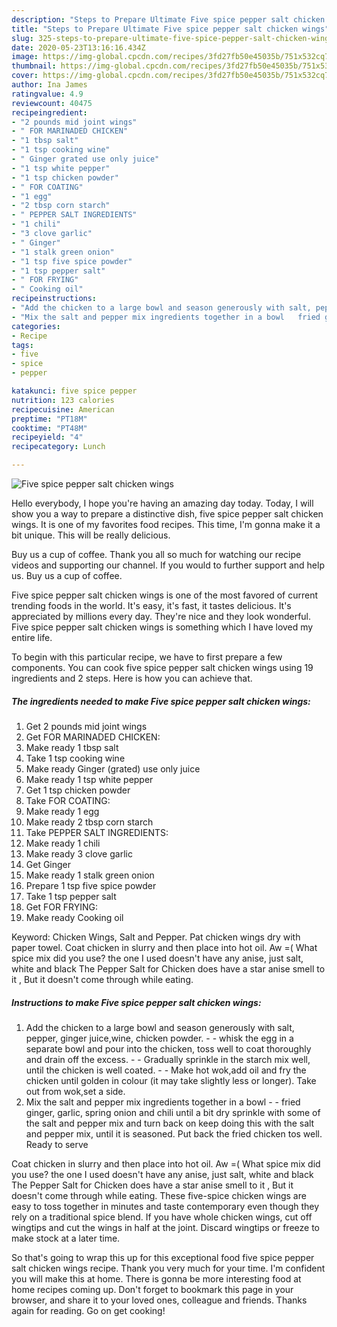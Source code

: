 ```yaml
---
description: "Steps to Prepare Ultimate Five spice pepper salt chicken wings"
title: "Steps to Prepare Ultimate Five spice pepper salt chicken wings"
slug: 325-steps-to-prepare-ultimate-five-spice-pepper-salt-chicken-wings
date: 2020-05-23T13:16:16.434Z
image: https://img-global.cpcdn.com/recipes/3fd27fb50e45035b/751x532cq70/five-spice-pepper-salt-chicken-wings-recipe-main-photo.jpg
thumbnail: https://img-global.cpcdn.com/recipes/3fd27fb50e45035b/751x532cq70/five-spice-pepper-salt-chicken-wings-recipe-main-photo.jpg
cover: https://img-global.cpcdn.com/recipes/3fd27fb50e45035b/751x532cq70/five-spice-pepper-salt-chicken-wings-recipe-main-photo.jpg
author: Ina James
ratingvalue: 4.9
reviewcount: 40475
recipeingredient:
- "2 pounds mid joint wings"
- " FOR MARINADED CHICKEN"
- "1 tbsp salt"
- "1 tsp cooking wine"
- " Ginger grated use only juice"
- "1 tsp white pepper"
- "1 tsp chicken powder"
- " FOR COATING"
- "1 egg"
- "2 tbsp corn starch"
- " PEPPER SALT INGREDIENTS"
- "1 chili"
- "3 clove garlic"
- " Ginger"
- "1 stalk green onion"
- "1 tsp five spice powder"
- "1 tsp pepper salt"
- " FOR FRYING"
- " Cooking oil"
recipeinstructions:
- "Add the chicken to a large bowl and season generously with salt, pepper, ginger juice,wine, chicken powder.  whisk the egg in a separate bowl and pour into the chicken, toss well to coat thoroughly and drain off the excess.  Gradually sprinkle in the starch mix well, until the chicken is well coated.  Make hot wok,add oil and fry the chicken until golden in colour (it may take slightly less or longer). Take out from wok,set a side."
- "Mix the salt and pepper mix ingredients together in a bowl   fried ginger, garlic, spring onion and chili until a bit dry sprinkle with some of the salt and pepper mix and turn back on keep doing this with the salt and pepper mix, until it is seasoned. Put back the fried chicken tos well. Ready to serve"
categories:
- Recipe
tags:
- five
- spice
- pepper

katakunci: five spice pepper 
nutrition: 123 calories
recipecuisine: American
preptime: "PT18M"
cooktime: "PT48M"
recipeyield: "4"
recipecategory: Lunch

---
```



![Five spice pepper salt chicken wings](https://img-global.cpcdn.com/recipes/3fd27fb50e45035b/751x532cq70/five-spice-pepper-salt-chicken-wings-recipe-main-photo.jpg)

Hello everybody, I hope you're having an amazing day today. Today, I will show you a way to prepare a distinctive dish, five spice pepper salt chicken wings. It is one of my favorites food recipes. This time, I'm gonna make it a bit unique. This will be really delicious.

Buy us a cup of coffee. Thank you all so much for watching our recipe videos and supporting our channel. If you would to further support and help us. Buy us a cup of coffee.

Five spice pepper salt chicken wings is one of the most favored of current trending foods in the world. It's easy, it's fast, it tastes delicious. It's appreciated by millions every day. They're nice and they look wonderful. Five spice pepper salt chicken wings is something which I have loved my entire life.


To begin with this particular recipe, we have to first prepare a few components. You can cook five spice pepper salt chicken wings using 19 ingredients and 2 steps. Here is how you can achieve that.

<!--inarticleads1-->

##### The ingredients needed to make Five spice pepper salt chicken wings:

1. Get 2 pounds mid joint wings
1. Get  FOR MARINADED CHICKEN:
1. Make ready 1 tbsp salt
1. Take 1 tsp cooking wine
1. Make ready  Ginger (grated) use only juice
1. Make ready 1 tsp white pepper
1. Get 1 tsp chicken powder
1. Take  FOR COATING:
1. Make ready 1 egg
1. Make ready 2 tbsp corn starch
1. Take  PEPPER SALT INGREDIENTS:
1. Make ready 1 chili
1. Make ready 3 clove garlic
1. Get  Ginger
1. Make ready 1 stalk green onion
1. Prepare 1 tsp five spice powder
1. Take 1 tsp pepper salt
1. Get  FOR FRYING:
1. Make ready  Cooking oil


Keyword: Chicken Wings, Salt and Pepper. Pat chicken wings dry with paper towel. Coat chicken in slurry and then place into hot oil. Aw =( What spice mix did you use? the one I used doesn&#39;t have any anise, just salt, white and black The Pepper Salt for Chicken does have a star anise smell to it , But it doesn&#39;t come through while eating. 

<!--inarticleads2-->

##### Instructions to make Five spice pepper salt chicken wings:

1. Add the chicken to a large bowl and season generously with salt, pepper, ginger juice,wine, chicken powder. -  - whisk the egg in a separate bowl and pour into the chicken, toss well to coat thoroughly and drain off the excess. -  - Gradually sprinkle in the starch mix well, until the chicken is well coated. -  - Make hot wok,add oil and fry the chicken until golden in colour (it may take slightly less or longer). Take out from wok,set a side.
1. Mix the salt and pepper mix ingredients together in a bowl -  -  fried ginger, garlic, spring onion and chili until a bit dry sprinkle with some of the salt and pepper mix and turn back on keep doing this with the salt and pepper mix, until it is seasoned. Put back the fried chicken tos well. Ready to serve


Coat chicken in slurry and then place into hot oil. Aw =( What spice mix did you use? the one I used doesn&#39;t have any anise, just salt, white and black The Pepper Salt for Chicken does have a star anise smell to it , But it doesn&#39;t come through while eating. These five-spice chicken wings are easy to toss together in minutes and taste contemporary even though they rely on a traditional spice blend. If you have whole chicken wings, cut off wingtips and cut the wings in half at the joint. Discard wingtips or freeze to make stock at a later time. 

So that's going to wrap this up for this exceptional food five spice pepper salt chicken wings recipe. Thank you very much for your time. I'm confident you will make this at home. There is gonna be more interesting food at home recipes coming up. Don't forget to bookmark this page in your browser, and share it to your loved ones, colleague and friends. Thanks again for reading. Go on get cooking!

